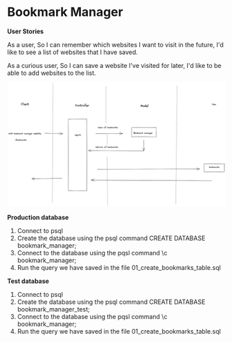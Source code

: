 # Bookmark Manager

**User Stories**

As a user,
So I can remember which websites I want to visit in the future,
I'd like to see a list of websites that I have saved.

As a curious user,
So I can save a website I've visited for later,
I'd like to be able to add websites to the list.

![Landing page](./docs/domain_model_bookmark.png?raw=true "Domain Model")

**Production database**

1. Connect to psql
2. Create the database using the psql command CREATE DATABASE bookmark_manager;
3. Connect to the database using the pqsl command \c bookmark_manager;
4. Run the query we have saved in the file 01_create_bookmarks_table.sql

**Test database**

1. Connect to psql
2. Create the database using the psql command CREATE DATABASE bookmark_manager_test;
3. Connect to the database using the pqsl command \c bookmark_manager;
4. Run the query we have saved in the file 01_create_bookmarks_table.sql